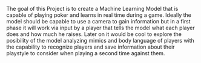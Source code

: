 The goal of this Project is to create a Machine Learning Model that is capable of playing poker and learns in real time during a game.
Ideally the model should be capable to use a camera to gain information but in a first phase it will work via input by a player that tells the model what each player does and how much he raises.
Later on it would be cool to explore the posibility of the model analyzing mimics and body language of players with the capability to recognize players and save information about their playstyle to consider when playing a second time against them.
